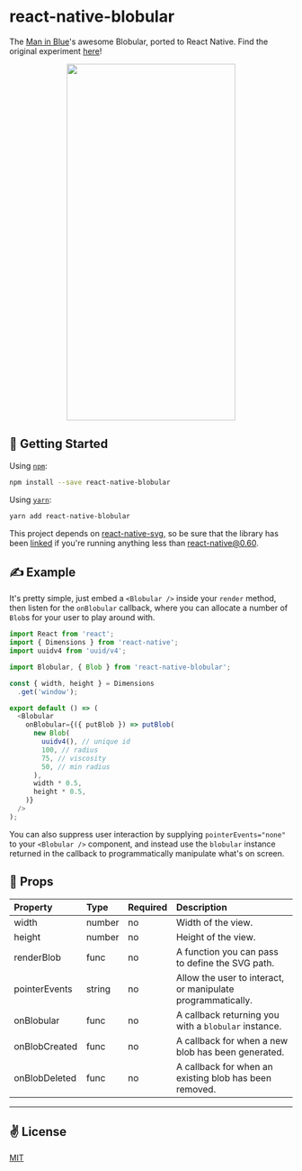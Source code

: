 # react-native-blobular
The [Man in Blue](https://www.themaninblue.com)'s awesome Blobular, ported to React Native. Find the original experiment [here](https://themaninblue.com/experiment/Blobular/)!

<p align="center">
  <img src="./bin/out.gif" width="300" height="633">
</p>

## 🚀 Getting Started

Using [`npm`]():

```sh
npm install --save react-native-blobular
```

Using [`yarn`]():

```sh
yarn add react-native-blobular
```

This project depends on [react-native-svg](https://github.com/react-native-community/react-native-svg), so be sure that the library has been [linked](https://github.com/react-native-community/react-native-svg#installation) if you're running anything less than [react-native@0.60](https://facebook.github.io/react-native/blog/2019/07/03/version-60).

## ✍️ Example
It's pretty simple, just embed a `<Blobular />` inside your `render` method, then listen for the `onBlobular` callback, where you can allocate a number of `Blob`s for your user to play around with.

```javascript
import React from 'react';
import { Dimensions } from 'react-native';
import uuidv4 from 'uuid/v4';

import Blobular, { Blob } from 'react-native-blobular';

const { width, height } = Dimensions
  .get('window');

export default () => (
  <Blobular
    onBlobular={({ putBlob }) => putBlob(
      new Blob(
        uuidv4(), // unique id
        100, // radius
        75, // viscosity
        50, // min radius
      ),
      width * 0.5,
      height * 0.5,
    )}
  />
);
```

You can also suppress user interaction by supplying `pointerEvents="none"` to your `<Blobular />` component, and instead use the `blobular` instance returned in the callback to programmatically manipulate what's on screen.

## 📌 Props

Property | Type | Required | Description
:--- | :--- | :--- | :--- 
width|number|no|Width of the view.
height|number|no|Height of the view.
renderBlob|func|no|A function you can pass to define the SVG path.
pointerEvents|string|no|Allow the user to interact, or manipulate programmatically.
onBlobular|func|no|A callback returning you with a `blobular` instance.
onBlobCreated|func|no|A callback for when a new blob has been generated.
onBlobDeleted|func|no|A callback for when an existing blob has been removed.
-----



## ✌️ License
[MIT](https://opensource.org/licenses/MIT)
